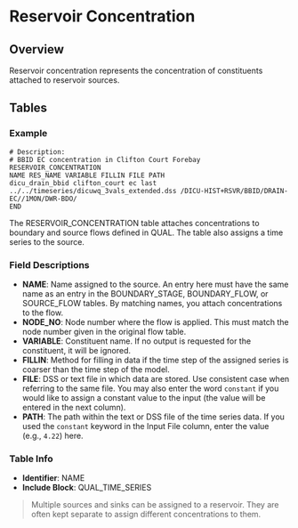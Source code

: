 # Reservoir Concentration

## Overview

Reservoir concentration represents the concentration of constituents attached to reservoir sources.

## Tables

### Example

```text
# Description:
# BBID EC concentration in Clifton Court Forebay
RESERVOIR_CONCENTRATION
NAME RES_NAME VARIABLE FILLIN FILE PATH
dicu_drain_bbid clifton_court ec last ../../timeseries/dicuwq_3vals_extended.dss /DICU-HIST+RSVR/BBID/DRAIN-EC//1MON/DWR-BDO/
END
```

The RESERVOIR_CONCENTRATION table attaches concentrations to boundary and source flows defined in QUAL. The table also assigns a time series to the source.

### Field Descriptions

- **NAME**: Name assigned to the source. An entry here must have the same name as an entry in the BOUNDARY_STAGE, BOUNDARY_FLOW, or SOURCE_FLOW tables. By matching names, you attach concentrations to the flow.
- **NODE_NO**: Node number where the flow is applied. This must match the node number given in the original flow table.
- **VARIABLE**: Constituent name. If no output is requested for the constituent, it will be ignored.
- **FILLIN**: Method for filling in data if the time step of the assigned series is coarser than the time step of the model.
- **FILE**: DSS or text file in which data are stored. Use consistent case when referring to the same file. You may also enter the word `constant` if you would like to assign a constant value to the input (the value will be entered in the next column).
- **PATH**: The path within the text or DSS file of the time series data. If you used the `constant` keyword in the Input File column, enter the value (e.g., `4.22`) here.

### Table Info

- **Identifier**: NAME
- **Include Block**: QUAL_TIME_SERIES

> Multiple sources and sinks can be assigned to a reservoir. They are often kept separate to assign different concentrations to them.






